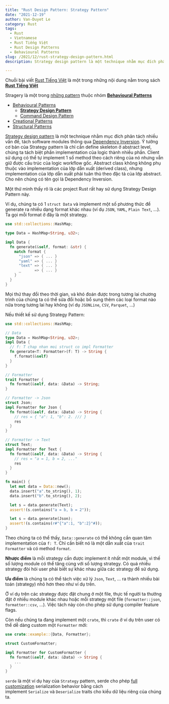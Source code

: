 ```yaml
---
title: "Rust Design Pattern: Strategy Pattern"
date: "2021-12-19"
author: Van-Duyet Le
category: Rust
tags:
  - Rust
  - Vietnamese
  - Rust Tiếng Việt
  - Rust Design Patterns
  - Behavioural Patterns
slug: /2021/12/rust-strategy-design-pattern.html
description: Strategy design pattern là một technique nhằm mục đích phân tách nhiều vấn đề, tách software modules thông qua Dependency Inversion.

---
```


<div class="noti">Chuỗi bài viết <a href="/tag/rust-tiếng-việt/">Rust Tiếng Việt</a> là một trong những nội dung nằm trong sách <a href="https://rust-tieng-viet.github.io/?utm_source=blog.duyet.net&utm_medium=post&utm_campaign=launch_rust_tieng_viet" target="_blank"><strong>Rust Tiếng Việt</strong></a></div>

<div class="toc">
  <p>Stragery là một trong <a href="/tag/rust-design-patterns">những pattern</a> thuộc nhóm <strong><a href="/tag/behavioural-patterns">Behavioural Patterns<a/></strong></p>
  <ul>
    <li>
      <a href="/tag/behavioural-patterns">Behavioural Patterns</a>
      <ul>
        <li><a href="/2021/12/rust-strategy-design-pattern.html"><strong>Strategy Design Pattern</strong></a></li>
        <li><a href="/2022/02/rust-command-design-pattern.html">Command Design Pattern</a></li>
      </ul>
    </li>
    <li>
      <a href="/tag/creational-patterns">Creational Patterns</a>
    </li>
    <li>
      <a href="/tag/structural-patterns">Structural Patterns</a>
    </li>
  </ul>
  </ul>
</div>

[Strategy design pattern](https://en.wikipedia.org/wiki/Strategy_pattern) là một technique nhằm mục đích phân tách nhiều vấn đề, 
tách software modules thông qua [Dependency Inversion](https://en.wikipedia.org/wiki/Dependency_inversion_principle). 
Ý tưởng cơ bản của Strategy pattern là chỉ cần define skeleton ở abstract level, chúng ta tách biệt phần implementation 
của logic thành nhiều phần. Client sử dụng có thể tự implement 1 số method theo cách riêng của nó nhưng vẫn giữ được 
cấu trúc của logic workflow gốc. Abstract class không không phụ thuộc vào implementation của lớp dẫn xuất (derived class), 
nhưng implementation của lớp dẫn xuất phải tuân thủ theo đặc tả của lớp abstract. Cho nên chúng có tên gọi là Dependency Inversion.

Một thứ mình thấy rõ là các project Rust rất hay sử dụng Strategy Design Pattern này.

Ví dụ, chúng ta có 1 `struct Data` và implement một số phương thức để generate ra 
nhiều dạng format khác nhau (ví dụ `JSON`, `YAML`, `Plain Text`, ...). 
Ta gọi mỗi format ở đây là một strategy.

```rust
use std::collections::HashMap;

type Data = HashMap<String, u32>;

impl Data {
  fn generate(&self, format: &str) {
    match format {
      "json" => { ... }
      "yaml" => { ... }
      "text" => { ... }
      _      => { ... }
    }
  }
}
```

Mọi thứ thay đổi theo thời gian, và khó đoán được trong tương lai chương trình 
của chúng ta có thể sửa đổi hoặc bổ sung thêm các loại format nào nữa 
trong tương lai hay không (ví dụ `JSONLine`, `CSV`, `Parquet`, ...)

Nếu thiết kế sử dụng Strategy Pattern:

```rust
use std::collections::HashMap;

// Data
type Data = HashMap<String, u32>;
impl Data {
  // f: T chap nhan moi struct co impl Formatter
  fn generate<T: Formatter>(f: T) -> String {
    f.format(&self)
  }
}

// Formatter
trait Formatter {
  fn format(&self, data: &Data) -> String;
}

// Formatter -> Json
struct Json;
impl Formatter for Json {
  fn format(&self, data: &Data) -> String {
    // res = { "a": 1, "b": 2. /// }
    res
  }
}

// Formatter -> Text
struct Text;
impl Formatter for Text {
  fn format(&self, data: &Data) -> String {
    // res = "a = 1, b = 2, ..."
    res
  }
}

fn main() {
  let mut data = Data::new();
  data.insert("a".to_string(), 1);
  data.insert("b".to_string(), 2);

  let s = data.generate(Text);
  assert!(s.contains("a = b, b = 2"));

  let s = data.generate(Json);
  assert!(s.contains(r#"{"a":1, "b":2}"#));
}
```

Theo chúng ta có thể thấy, `Data::generate` có thể không cần quan tâm implementation
của `f: T`. Chỉ cần biết nó là một dẫn xuất của `trait Formatter` và có method `format`. 

**Nhược điểm** là mỗi strategy cần được implement ít nhất một module, 
vì thế số lượng module có thể tăng cùng với số lượng strategy. 
Có quá nhiều strategy đòi hỏi user phải biết sự khác nhau giữa các strategy để sử dụng. 

**Ưu điểm** là chúng ta có thể tách việc xử lý `Json`, `Text`, ... ra thành nhiều bài toán (strategy) nhỏ hơn theo như ví dụ trên.  

Ở ví dụ trên các strategy được đặt chung ở một file, 
thực tế người ta thưởng đặt ở nhiều module khác nhau hoặc mỗi strategy một file 
(`formatter::json`, `formatter::csv`, ...). Việc tách này còn cho phép sử dụng compiler feature flags. 

Còn nếu chúng ta đang implement một `crate`, thì `crate` ở ví dụ trên user có thể dễ dàng custom một `Formatter` mới: 

```rust
use crate::example::{Data, Formatter};

struct CustomFormatter;

impl Formatter for CustomFormatter {
  fn format(&self, data: &Data) -> String {
    ...
  }
}
```

`serde` là một ví dụ hay của `Strategy` pattern, serde cho phép 
[full customization](https://serde.rs/custom-serialization.html) serialization 
behavior bằng cách implement `Serialize` và `Deserialize` traits cho kiểu dữ liệu riêng của chúng ta.
